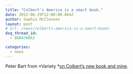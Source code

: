 ```yaml
---
title: "Colbert's America is a smart book."
date: 2012-06-29T12:00:00.864Z
author: Sophia McClennen
layout: post
# url: /news/colberts-america-is-a-smart-book/
dsq_thread_id:
  - 880476662

categories: 
  - news
---
```

Peter Bart from *Variety *[on Colbert’s new book and mine][1].

 [1]: https://www.variety.com/article/VR1118060396?refCatId=14